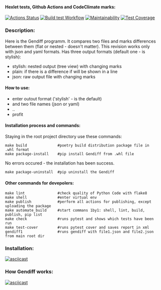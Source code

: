 #### Hexlet tests, Github Actions and CodeClimate marks:
[![Actions Status](https://github.com/minami-11/python-project-50/workflows/hexlet-check/badge.svg)](https://github.com/minami-11/python-project-50/actions)
[![Build test Workflow](https://github.com/minami-11/python-project-50/actions/workflows/on_push_test_build.yml/badge.svg?branch=main)](https://github.com/minami-11/python-project-50/actions/workflows/on_push_test_build.yml)
[![Maintainability](https://api.codeclimate.com/v1/badges/6878188d39a7847f8557/maintainability)](https://codeclimate.com/github/minami-11/python-project-50/maintainability)
[![Test Coverage](https://api.codeclimate.com/v1/badges/6878188d39a7847f8557/test_coverage)](https://codeclimate.com/github/minami-11/python-project-50/test_coverage)


### Description:
Here is the Gendiff programm. It compares two files and marks differences between them
(flat or nested - doesn't matter). This revision works only with json and yaml formats.
Has three output formats (default one - is stylish):
- stylish: nested output (tree view) with changing marks
- plain: if there is a difference if will be shown in a line
- json: raw output file with changing marks

#### How to use:
* enter outout format ('stylish' - is the default)
* and two file names (json or yaml)
* ..
* profit

#### Installation process and commands:
Staying in the root project directory use these commands:
```
make build 		        #poetry build distribution package file in .whl format
make package-install	#pip install Gendiff from .whl file
```
No errors occured - the installation has been success.

```
make package-uninstall  #pip uninstall the Gendiff
```

#### Other commands for devepolers:
```
make lint		        #check quality of Python Code with flake8
make shell		        #enter virtual env
make publish		    #perform all actions for publishing, except uploading the package
make automate_build	    #start commans 1by1: shell, lint, build, publish, pip list
make check              #runs pytest and shows which tests have been run
make test-cover         #runs pytest cover and saves report in xml
gendiff1                #runs gendiff with file1.json and file2.json from main root dir

```

### Installation:
[![asciicast](https://asciinema.org/a/6qE0shSule2Z1eU28sLkVupQc.svg)](https://asciinema.org/a/6qE0shSule2Z1eU28sLkVupQc)

### How Gendiff works:
[![asciicast](https://asciinema.org/a/s7bsfFbxDvxXkHXQPtdHHgdMG.svg)](https://asciinema.org/a/s7bsfFbxDvxXkHXQPtdHHgdMG)
